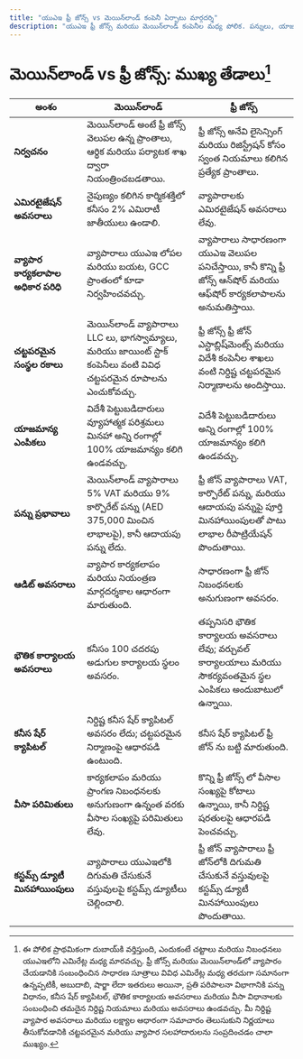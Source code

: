 ```yaml
---
title: "యుఎఇ ఫ్రీ జోన్స్ vs మెయిన్‌లాండ్ కంపెనీ ఏర్పాటు మార్గదర్శి"
description: "యుఎఇ ఫ్రీ జోన్స్ మరియు మెయిన్‌లాండ్ కంపెనీల మధ్య పోలిక. పన్నులు, యాజమాన్యం, వీసాలు మరియు వ్యాపార కార్యకలాపాలలో ఫ్రీ జోన్ మరియు మెయిన్‌లాండ్ సెటప్ మధ్య ముఖ్య తేడాలు."
---
```


# మెయిన్‌లాండ్ vs ఫ్రీ జోన్స్: ముఖ్య తేడాలు[^1]

| **అంశం**                               | **మెయిన్‌లాండ్**                                                                                                         | **ఫ్రీ జోన్స్**                                                                                                    |
| ---------------------------------------- | ----------------------------------------------------------------------------------------------------------------------- | ------------------------------------------------------------------------------------------------------------------ |
| **నిర్వచనం**                           | మెయిన్‌లాండ్ అంటే ఫ్రీ జోన్స్ వెలుపల ఉన్న ప్రాంతాలు, ఆర్థిక మరియు పర్యాటక శాఖ ద్వారా నియంత్రించబడతాయి.          | ఫ్రీ జోన్స్ అనేవి లైసెన్సింగ్ మరియు రిజిస్ట్రేషన్ కోసం స్వంత నియమాలు కలిగిన ప్రత్యేక ప్రాంతాలు.           |
| **ఎమిరటైజేషన్ అవసరాలు**                | నైపుణ్యం కలిగిన కార్మికశక్తిలో కనీసం 2% ఎమిరాటీ జాతీయులు ఉండాలి.                                                      | వ్యాపారాలకు ఎమిరటైజేషన్ అవసరాలు లేవు.                                                                            |
| **వ్యాపార కార్యకలాపాల అధికార పరిధి**    | వ్యాపారాలు యుఎఇ లోపల మరియు బయట, GCC ప్రాంతంలో కూడా నిర్వహించవచ్చు.                                                  | వ్యాపారాలు సాధారణంగా యుఎఇ వెలుపల పనిచేస్తాయి, కానీ కొన్ని ఫ్రీ జోన్స్ ఆన్‌షోర్ మరియు ఆఫ్‌షోర్ కార్యకలాపాలను అనుమతిస్తాయి. |
| **చట్టపరమైన సంస్థల రకాలు**             | మెయిన్‌లాండ్ వ్యాపారాలు LLC లు, భాగస్వామ్యాలు, మరియు జాయింట్ స్టాక్ కంపెనీలు వంటి వివిధ చట్టపరమైన రూపాలను ఎంచుకోవచ్చు. | ఫ్రీ జోన్స్ ఫ్రీ జోన్ ఎస్టాబ్లిష్‌మెంట్స్ మరియు విదేశీ కంపెనీల శాఖలు వంటి నిర్దిష్ట చట్టపరమైన నిర్మాణాలను అందిస్తాయి. |
| **యాజమాన్య ఎంపికలు**                    | విదేశీ పెట్టుబడిదారులు వ్యూహాత్మక పరిశ్రమలు మినహా అన్ని రంగాల్లో 100% యాజమాన్యం కలిగి ఉండవచ్చు.                        | విదేశీ పెట్టుబడిదారులు అన్ని రంగాల్లో 100% యాజమాన్యం కలిగి ఉండవచ్చు.                                               |
| **పన్ను ప్రభావాలు**                     | మెయిన్‌లాండ్ వ్యాపారాలు 5% VAT మరియు 9% కార్పొరేట్ పన్ను (AED 375,000 మించిన లాభాలపై), కానీ ఆదాయపు పన్ను లేదు.       | ఫ్రీ జోన్ వ్యాపారాలు VAT, కార్పొరేట్ పన్ను, మరియు ఆదాయపు పన్నుపై పూర్తి మినహాయింపులతో పాటు లాభాల రీపాట్రియేషన్ పొందుతాయి. |
| **ఆడిట్ అవసరాలు**                      | వ్యాపార కార్యకలాపం మరియు నియంత్రణ మార్గదర్శకాల ఆధారంగా మారుతుంది.                                                     | సాధారణంగా ఫ్రీ జోన్ నిబంధనలకు అనుగుణంగా అవసరం.                                                                   |
| **భౌతిక కార్యాలయ అవసరాలు**              | కనీసం 100 చదరపు అడుగుల కార్యాలయ స్థలం అవసరం.                                                                          | తప్పనిసరి భౌతిక కార్యాలయ అవసరాలు లేవు; వర్చువల్ కార్యాలయాలు మరియు సౌకర్యవంతమైన స్థల ఎంపికలు అందుబాటులో ఉన్నాయి.  |
| **కనీస షేర్ క్యాపిటల్**                | నిర్దిష్ట కనీస షేర్ క్యాపిటల్ అవసరం లేదు; చట్టపరమైన నిర్మాణంపై ఆధారపడి ఉంటుంది.                                   | కనీస షేర్ క్యాపిటల్ ఫ్రీ జోన్ ను బట్టి మారుతుంది.                                                               |
| **వీసా పరిమితులు**                      | కార్యకలాపం మరియు ప్రాంగణ నిబంధనలకు అనుగుణంగా ఉన్నంత వరకు వీసాల సంఖ్యపై పరిమితులు లేవు.                             | కొన్ని ఫ్రీ జోన్స్ లో వీసాల సంఖ్యపై కోటాలు ఉన్నాయి, కానీ నిర్దిష్ట షరతులపై ఆధారపడి పెంచవచ్చు.                |
| **కస్టమ్స్ డ్యూటీ మినహాయింపులు**        | వ్యాపారాలు యుఎఇలోకి దిగుమతి చేసుకునే వస్తువులపై కస్టమ్స్ డ్యూటీలు చెల్లించాలి.                                     | ఫ్రీ జోన్ వ్యాపారాలు ఫ్రీ జోన్‌లోకి దిగుమతి చేసుకునే వస్తువులపై కస్టమ్స్ డ్యూటీ మినహాయింపులు పొందుతాయి.      |

[^1]: ఈ పోలిక ప్రాథమికంగా దుబాయ్‌కి వర్తిస్తుంది, ఎందుకంటే చట్టాలు మరియు నిబంధనలు యుఎఇలోని ఎమిరేట్ల మధ్య మారవచ్చు. ఫ్రీ జోన్స్ మరియు మెయిన్‌లాండ్‌లో వ్యాపారం చేయడానికి సంబంధించిన సాధారణ సూత్రాలు వివిధ ఎమిరేట్ల మధ్య తరచుగా సమానంగా ఉన్నప్పటికీ, అబుదాబి, షార్జా లేదా ఇతరులు అయినా, ప్రతి పరిపాలనా విభాగానికి పన్ను విధానం, కనీస షేర్ క్యాపిటల్, భౌతిక కార్యాలయ అవసరాలు మరియు వీసా విధానాలకు సంబంధించి తమదైన నిర్దిష్ట నియమాలు మరియు అవసరాలు ఉండవచ్చు. మీ నిర్దిష్ట వ్యాపార అవసరాలు మరియు లక్ష్యాల ఆధారంగా సమాచారం తెలుసుకుని నిర్ణయాలు తీసుకోవడానికి చట్టపరమైన మరియు వ్యాపార సలహాదారులను సంప్రదించడం చాలా ముఖ్యం.